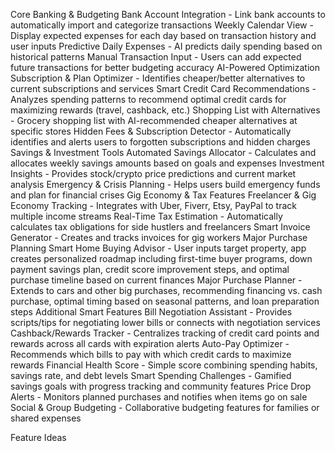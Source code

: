 Core Banking & Budgeting
Bank Account Integration - Link bank accounts to automatically import and categorize transactions
Weekly Calendar View - Display expected expenses for each day based on transaction history and user inputs
Predictive Daily Expenses - AI predicts daily spending based on historical patterns
Manual Transaction Input - Users can add expected future transactions for better budgeting accuracy
AI-Powered Optimization
Subscription & Plan Optimizer - Identifies cheaper/better alternatives to current subscriptions and services
Smart Credit Card Recommendations - Analyzes spending patterns to recommend optimal credit cards for maximizing rewards (travel, cashback, etc.)
Shopping List with Alternatives - Grocery shopping list with AI-recommended cheaper alternatives at specific stores
Hidden Fees & Subscription Detector - Automatically identifies and alerts users to forgotten subscriptions and hidden charges
Savings & Investment Tools
Automated Savings Allocator - Calculates and allocates weekly savings amounts based on goals and expenses
Investment Insights - Provides stock/crypto price predictions and current market analysis
Emergency & Crisis Planning - Helps users build emergency funds and plan for financial crises
Gig Economy & Tax Features
Freelancer & Gig Economy Tracking - Integrates with Uber, Fiverr, Etsy, PayPal to track multiple income streams
Real-Time Tax Estimation - Automatically calculates tax obligations for side hustlers and freelancers
Smart Invoice Generator - Creates and tracks invoices for gig workers
Major Purchase Planning
Smart Home Buying Advisor - User inputs target property, app creates personalized roadmap including first-time buyer programs, down payment savings plan, credit score improvement steps, and optimal purchase timeline based on current finances
Major Purchase Planner - Extends to cars and other big purchases, recommending financing vs. cash purchase, optimal timing based on seasonal patterns, and loan preparation steps
Additional Smart Features
Bill Negotiation Assistant - Provides scripts/tips for negotiating lower bills or connects with negotiation services
Cashback/Rewards Tracker - Centralizes tracking of credit card points and rewards across all cards with expiration alerts
Auto-Pay Optimizer - Recommends which bills to pay with which credit cards to maximize rewards
Financial Health Score - Simple score combining spending habits, savings rate, and debt levels
Smart Spending Challenges - Gamified savings goals with progress tracking and community features
Price Drop Alerts - Monitors planned purchases and notifies when items go on sale
Social & Group Budgeting - Collaborative budgeting features for families or shared expenses


Feature Ideas

